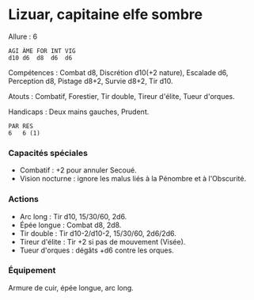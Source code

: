 # Lizuar, capitaine elfe sombre

Allure : 6

	AGI	ÂME	FOR	INT	VIG
	d10	d6	d8	d6	d6

Compétences : Combat d8, Discrétion d10(+2 nature), Escalade d6, Perception d8, Pistage d8+2, Survie d8+2, Tir d10.

Atouts : Combatif, Forestier, Tir double, Tireur d'élite, Tueur d'orques.

Handicaps : Deux mains gauches, Prudent.

	PAR	RES
	6	6 (1)

### Capacités spéciales
- Combatif : +2 pour annuler Secoué.
- Vision nocturne : ignore les malus liés à la Pénombre et à l'Obscurité.

### Actions
- Arc long : Tir d10, 15/30/60, 2d6.
- Épée longue : Combat d8, 2d8.
- Tir double : Tir d10-2/d10-2, 15/30/60, 2d6/2d6.
- Tireur d'élite : Tir +2 si pas de mouvement (Visée).
- Tueur d'orques : dégâts +d6 contre les orques.

### Équipement
Armure de cuir, épée longue, arc long.

